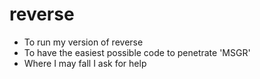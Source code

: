 # reverse
- To run my version of reverse 
- To have the easiest possible code to penetrate 'MSGR'
- Where I may fall I ask for help 
